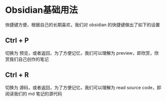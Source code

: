 # Obsidian基础用法

快捷键方便，根据自己的长期喜欢，我们对 obsidian 的快捷键做出了如下的设置

## Ctrl + P

切换为 预览，或者返回，为了方便记忆，我们可以理解为 preview，即欣赏，欣赏我们自己创作的笔记

## Ctrl + R

切换为 源码，或者返回，为了方便记忆，我们可以理解为 read source code，即阅读我们的 md 笔记的源代码
